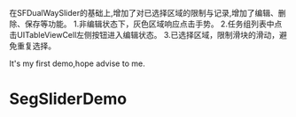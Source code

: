 在SFDualWaySlider的基础上,增加了对已选择区域的限制与记录,增加了编辑、删除、保存等功能。
1.非编辑状态下，灰色区域响应点击手势。
2.任务组列表中点击UITableViewCell左侧按钮进入编辑状态。
3.已选择区域，限制滑块的滑动，避免重复选择。

It's my first demo,hope advise to me.
# SegSliderDemo
